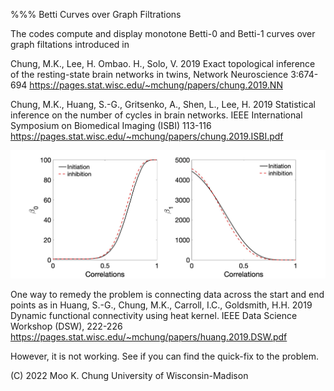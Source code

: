 %%% Betti Curves over Graph Filtrations

The codes compute and display monotone Betti-0 and Betti-1 curves over graph filtations introduced in

Chung, M.K., Lee, H. Ombao. H., Solo, V. 2019 Exact topological inference of the resting-state brain networks in twins, Network Neuroscience 3:674-694 
https://pages.stat.wisc.edu/~mchung/papers/chung.2019.NN

Chung, M.K., Huang, S.-G., Gritsenko, A., Shen, L., Lee, H. 2019 Statistical inference on the number of cycles in brain networks. IEEE International Symposium on Biomedical Imaging (ISBI) 113-116 
https://pages.stat.wisc.edu/~mchung/papers/chung.2019.ISBI.pdf


![alt text](https://github.com/laplcebeltrami/TDA/blob/main/betti-curves.jpg?raw=true)

One way to remedy the problem is connecting data across the start and end points as in Huang, S.-G., Chung, M.K., Carroll, I.C., Goldsmith, H.H. 2019 Dynamic functional connectivity using heat kernel. IEEE Data Science Workshop (DSW), 222-226
https://pages.stat.wisc.edu/~mchung/papers/huang.2019.DSW.pdf

However, it is not working. See if you can find the quick-fix to the problem.


(C) 2022 Moo K. Chung
University of Wisconsin-Madison

